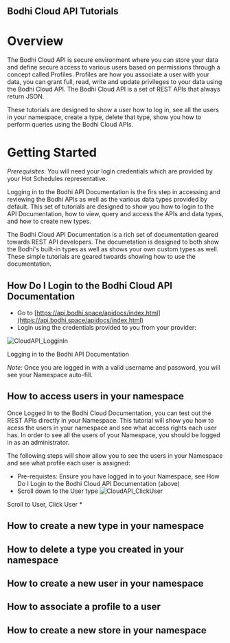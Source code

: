 Bodhi Cloud API Tutorials
---------

# Overview
The Bodhi Cloud API is secure environment where you can store your data and define secure access to various users based on permissions through a concept called Profiles.  Profiles are how you associate a user with your data, you can grant full, read, write and update privileges to your data using the Bodhi Cloud API.  The Bodhi Cloud API is a set of REST APIs that always return JSON. 

These tutorials are designed to show a user how to log in, see all the users in your namespace, create a type, delete that type, show you how to perform queries using the Bodhi Cloud APIs.  

# Getting Started
*Prerequisites*: You will need your login credentials which are provided by your Hot Schedules representative.  

Logging in to the Bodhi API Documentation is the firs step in accessing and reviewing the Bodhi APIs as well as the various data types provided by default.  This set of tutorials are designed to show you how to login to the API Documentation, how to view, query and access the APIs and data types, and how to create new types.

The Bodhi Cloud API Documentation is a rich set of documentation geared towards REST API developers. The documetation is designed to both show the Bodhi's built-in types as well as shows your own custom types as well.  These simple tutorials are geared twoards showing how to use the documentation.  

## How Do I Login to the Bodhi Cloud API Documentation

* Go to [https://api.bodhi.space/apidocs/index.html](https://api.bodhi.space/apidocs/index.html)
* Login using the credentials provided to you from your provider:

![CloudAPI_LogginIn](/images/CloudAPI_LoggingIn.png?raw=true "Logging in to the Bodhi API Documentation")

Logging in to the Bodhi API Documentation

*Note:* Once you are logged in with a valid username and password, you will see your Namespace auto-fill. 

## How to access users in your namespace

Once Logged In to the Bodhi Cloud Documentation, you can test out the REST APIs directly in your Namespace.  This tutorial will show you how to acess the users in your namespace and see what access rights each user has.  In order to see all the users of your Namespace, you should be logged in as an administrator.  

The following steps will show allow you to see the users in your Namespace and see what profile each user is assigned:
* Pre-requistes: Ensure you have logged in to your Namespace, see How Do I Login to the Bodhi Cloud API Documentation (above)
* Scroll down to the User type 
![CloudAPI_ClickUser](/images/CloudAPI_ClickUser.png?raw=true "Scroll to User, Click User")

Scroll to User, Click User
* 

## How to create a new type in your namespace

## How to delete a type you created in your namespace

## How to create a new user in your namespace

## How to associate a profile to a user

## How to create a new store in your namespace
